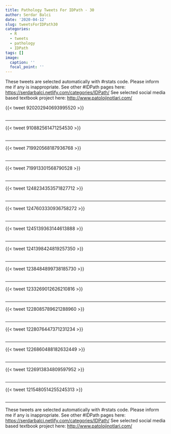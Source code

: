 ```yaml
---
title: Pathology Tweets For IDPath - 30
author: Serdar Balci
date: '2020-04-12'
slug: tweetsForIDPath30
categories:
  - R
  - tweets
  - pathology
  - IDPath
tags: []
image:
  caption: ''
  focal_point: ''
---
```



These tweets are selected automatically with #rstats code. Please inform me if any is inappropriate.
See other #IDPath pages here: https://serdarbalci.netlify.com/categories/IDPath/ 
See selected social media based textbook project here: http://www.patolojinotlari.com/

{{< tweet 920202940693995520 >}}
<br>
<br>
<hr>
{{< tweet 910882561471254530 >}}
<br>
<br>
<hr>
{{< tweet 719920568187936768 >}}
<br>
<br>
<hr>
{{< tweet 719913301568790528 >}}
<br>
<br>
<hr>
{{< tweet 1248234353571827712 >}}
<br>
<br>
<hr>
{{< tweet 1247603330936758272 >}}
<br>
<br>
<hr>
{{< tweet 1245139363144613888 >}}
<br>
<br>
<hr>
{{< tweet 1241398424819257350 >}}
<br>
<br>
<hr>
{{< tweet 1238484899738185730 >}}
<br>
<br>
<hr>
{{< tweet 1233269012626210816 >}}
<br>
<br>
<hr>
{{< tweet 1228085789621288960 >}}
<br>
<br>
<hr>
{{< tweet 1228076447371231234 >}}
<br>
<br>
<hr>
{{< tweet 1226860488182632449 >}}
<br>
<br>
<hr>
{{< tweet 1226913834809597952 >}}
<br>
<br>
<hr>
{{< tweet 1215480514255245313 >}}
<br>
<br>
<hr>


These tweets are selected automatically with #rstats code. Please inform me if any is inappropriate.
See other #IDPath pages here: https://serdarbalci.netlify.com/categories/IDPath/ 
See selected social media based textbook project here: http://www.patolojinotlari.com/
